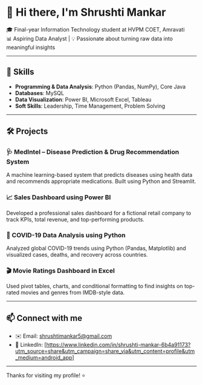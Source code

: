 # 👋 Hi there, I'm Shrushti Mankar

🎓 Final-year Information Technology student at HVPM COET, Amravati  
📊 Aspiring Data Analyst | 💡 Passionate about turning raw data into meaningful insights

---

## 🔧 Skills
- **Programming & Data Analysis**: Python (Pandas, NumPy), Core Java
- **Databases**: MySQL
- **Data Visualization**: Power BI, Microsoft Excel, Tableau
- **Soft Skills**: Leadership, Time Management, Problem Solving

---

## 🛠️ Projects

### 🩺 MedIntel – Disease Prediction & Drug Recommendation System
A machine learning-based system that predicts diseases using health data and recommends appropriate medications. Built using Python and Streamlit.

### 📈 Sales Dashboard using Power BI
Developed a professional sales dashboard for a fictional retail company to track KPIs, total revenue, and top-performing products.

### 🦠 COVID-19 Data Analysis using Python
Analyzed global COVID-19 trends using Python (Pandas, Matplotlib) and visualized cases, deaths, and recovery across countries.

### 🎬 Movie Ratings Dashboard in Excel
Used pivot tables, charts, and conditional formatting to find insights on top-rated movies and genres from IMDB-style data.

---

## 📫 Connect with me
- ✉️ Email: shrushtimankar5@gmail.com
- 💼 LinkedIn: [https://www.linkedin.com/in/shrushti-mankar-6b4a91173?utm_source=share&utm_campaign=share_via&utm_content=profile&utm_medium=android_app]


---

Thanks for visiting my profile! ⭐
